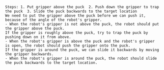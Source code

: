 

    Steps: 1. Put gripper above the puck  2. Push down the gripper to trap the puck  3. Slide the puck backwards to the target location 
    We need to put the gripper above the puck before we can push it, because of the angle of the robot's gripper.
    - When the robot's gripper is not above the puck, the robot should put the gripper above the puck.
    If the gripper is roughly above the puck, try to trap the puck by pushing down on it from above.
    - When the robot's gripper is above the puck and the robot's gripper is open, the robot should push the gripper onto the puck.
    If the gripper is around the puck, we can slide it backwards by moving the gripper backwards.
    - When the robot's gripper is around the puck, the robot should slide the puck backwards to the target location.